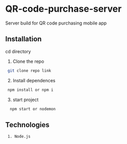 # QR-code-purchase-server

Server build for QR code purchasing mobile app

## Installation

cd directory

1. Clone the repo

```bash
 git clone repo link
```

2. Install dependences
```bash
 npm install or npm i 
```

3. start project
```bash
  npm start or nodemon
```

## Technologies

```bash
 1. Node.js 
```


